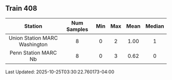 ## Train 408

| Station | Num Samples | Min | Max | Mean | Median |
| :-----: | :---------: | :-: | :-: | :--: | :----: |
| Union Station MARC Washington | 8 | 0 | 2 | 1.00 | 1 |
| Penn Station MARC Nb | 8 | 0 | 3 | 0.62 | 0 |


Last Updated: 2025-10-25T03:30:22.760173-04:00